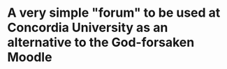# A very simple "forum" to be used at Concordia University as an alternative to the God-forsaken Moodle
